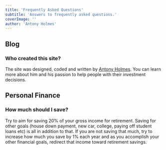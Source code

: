 ```yaml
---
title: 'Frequently Asked Questions'
subtitle: 'Answers to frequently asked questions.'
coverImage: ''
author: 'Antony Holmes'
---
```


## Blog

### Who created this site?

The site was designed, coded and written by
[Antony Holmes](/articles/authors/antony-holmes).
You can learn more about him and his passion to help people with their
investment decisions.

## Personal Finance

### How much should I save?

Try to aim for saving 20% of your gross income for retirement. Saving
for other goals (house down payment, new car, college, paying off
student loans etc) is all in addition to that. If you are not saving
that much, try to increase how much you save by 1% each year and as
you accomplish your other financial goals, redirect that income toward
retirement savings.
